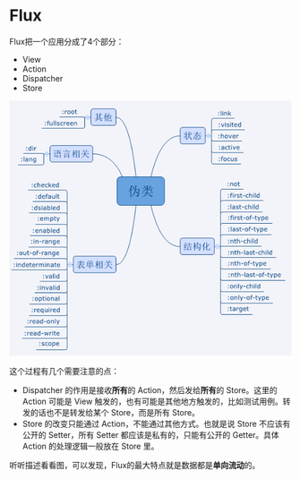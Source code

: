 # Flux

Flux把一个应用分成了4个部分：

* View
* Action
* Dispatcher
* Store

![](../../.gitbook/assets/image%20%2885%29.png)

这个过程有几个需要注意的点：

* Dispatcher 的作用是接收**所有**的 Action，然后发给**所有**的 Store。这里的 Action 可能是 View 触发的，也有可能是其他地方触发的，比如测试用例。转发的话也不是转发给某个 Store，而是所有 Store。
* Store 的改变只能通过 Action，不能通过其他方式。也就是说 Store 不应该有公开的 Setter，所有 Setter 都应该是私有的，只能有公开的 Getter。具体 Action 的处理逻辑一般放在 Store 里。

听听描述看看图，可以发现，Flux的最大特点就是数据都是**单向流动**的。  



